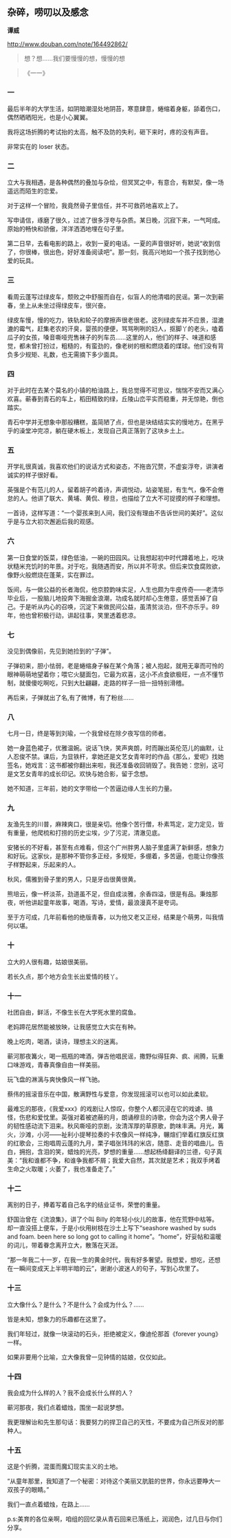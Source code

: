 ## 杂碎，唠叨以及感念

**谭威**

http://www.douban.com/note/164492862/
   
> 想？想……我们要慢慢的想，慢慢的想

> 《一一》

### 一

最后半年的大学生活，如阴暗潮湿处地阴苔，寒意肆意，蜷缩着身躯，舔着伤口，偶然晒晒阳光，也是小心翼翼。

我将这场折腾的考试抬的太高，触不及防的失利，砸下来时，疼的没有声音。

非常实在的 loser 状态。

### 二

立大与我相遇，是各种偶然的叠加与杂烩，但冥冥之中，有意合，有默契，像一场遥远而陌生的恋爱。

对于这样一个冒险，我竟然骨子里信任，并不可救药地喜欢上了。

写申请信，琢磨了很久，过滤了很多浮夸与杂质。某日晚，沉寂下来，一气呵成。原始的畅快和骄傲，洋洋洒洒地埋在句子里。

第二日早，去看电影的路上，收到一夏的电话。一夏的声音很好听，她说“收到信了，你很棒，很出色，好好准备阅读吧”。那一刻，我高兴地如一个孩子找到他心爱的玩具。


### 三

看周云蓬写过绿皮车，颓败之中舒服而自在，似盲人的他清唱的民谣。第一次到蕲春，坐上从未坐过得绿皮车，很兴奋。

绿皮车慢，慢的吃力，铁轨和轮子的摩擦声很老很老。这列绿皮车并不应景，湿漉漉的霉气，赶集老农的汗臭，婴孩的便便，骂骂咧咧的妇人，抠脚丫的老头，嗑着瓜子的女孩，嗓音嘶哑兜售袜子的列车员……这里的人，他们的样子、味道和感觉，都未曾打扮过，粗糙的，有蛮劲的，像老树的根和燃烧着的煤球。他们没有背负多少规矩、礼数，也无需摘下多少面具。

### 四

对于此时在去某个莫名的小镇的柏油路上，我总觉得不可思议，惴惴不安而又满心欢喜。蕲春到青石的车上，稻田精致的绿，丘陵山峦平实而稳重，并无惊艳，倒也踏实。

青石中学并无想象中那般糟糕，虽简陋了点，但也是块结结实实的慢地方。在黑乎乎的澡堂冲完凉，躺在硬木板上，发现自己真正落到了这块乡土上。

### 五

开学礼很真诚，我喜欢他们的说话方式和姿态，不拖沓冗赘，不虚妄浮夸，讲演者诚实的样子很好看。

英强是个有范儿的人，留着胡子吟着诗，声调悦动，站姿笔挺，有生气，像不会倦怠的人。他讲了联大、黄埔、黄侃、穆旦，也描绘了立大不可捉摸的样子和理想。

一首诗，这样写道：“一个婴孩来到人间，我们没有理由不告诉世间的美好”。这似乎是与立大初次邂逅后我的观感。

### 六

第一日食堂的饭菜，绿色低油，一碗的田园风。让我想起初中时代蹲着地上，吃块状糙米充饥时的年景。对于吃，我随遇而安，所以并不苛求。但后来饮食腐败欲，像野火般燃烧在蓬莱，实在罪过。

饭间，与一做公益的长者海侃，他京腔韵味实足，人生也颇为牛皮传奇——老清华毕业后，一股脑儿地投奔下海掘金浪潮，功成名就时却心生倦意，感觉丢掉了自己。于是听从内心的召唤，沉淀下来做民间公益，虽清贫淡泊，但不亦乐乎。89 年，他也曾积极行动，讲起往事，笑里透着悲凉。

### 七

没见到偶像前，先见到她捡到的“子弹”。

子弹初来，胆小怯弱，老是蜷缩身子躲在某个角落；被人抱起，就用无辜而可怜的眼神萌萌地望着你；喂它火腿面包，它最为欢喜，这小不点食欲极旺，一点不懂节制，就傻傻吃啊吃，只到大肚翩翩，走路的样子一扭一扭特别滑稽。

再后来，子弹就出了名,有了微博，有了粉丝……

### 八

七月一日，终是等到刘瑜，一个我曾经在除夕夜写信的师者。

她一身蓝色裙子，优雅温婉。说话飞快，笑声爽朗，时而蹦出英伦范儿的幽默，让人忍俊不禁。课后，为显铁杆，拿她还是文艺女青年时的作品《那么，爱呢》找她签名，她戏言：这书都被你翻出来啦，我还准备收回销毁了。我告她：您别，这可是文艺女青年的成长印记。欢快与她合影，留于念想。

她不知道，三年前，她的文字带给一个苦逼边缘人生长的力量。


### 九

友渔先生的川普，麻辣爽口，很是亲切。他像个苦行僧，朴素笃定，定力定见，皆有重量，他爬梳和打捞的历史尘埃，少了污泥，清澈见底。

安猪长的不好看，甚至有点难看，但这个广州胖男人脑子里盛满了新鲜感，想象力和好玩。这家伙，是那种不管你多正经，多规矩，多绷着，多苦逼，也能让你像孩子样野起来，乐起来的人。

秋风，儒雅到骨子里的男人，只是牙齿很黄很黄。

熊培云，像一杯淡茶，劲道虽不足，但自成淡雅，余香四溢，很是有品。秉烛那夜，听他讲起童年故事，喝酒，写诗，爱情，最浪漫真不是夸词。

至于方可成，几年前看他的绝版青春，以为他又老又正经，结果是个萌男，叫我情何以堪。

### 十

立大的人很有趣，姑娘很美丽。

若长久点，那个地方会生长出爱情的枝丫。

### 十一

社团自由，鲜活，不像生长在大学死水里的腐鱼。

老妈蹄花居然能被放映，让我感觉立大实在有种。

晚上吃肉，喝酒，读诗，理想主义的迷离。

蕲河那夜篝火，喝一瓶瓶的啤酒，弹吉他唱民谣，撒野似得狂奔、疯、闹腾，玩重口味游戏，青春真像自由一样美丽。

玩飞盘的淋漓与爽快像风一样飞驰。

蔡伟的摇滚音乐在中国，散满野性与爱意，你发现摇滚可以也可以如此柔软。

最难忘的那夜，《我爱xxx》的戏剧让人惊叹，你整个人都沉浸在它的戏谑、搞怪，伤悲和爱忱里。英强对着被遮蔽的月，朗诵穆旦的诗歌，你会为这个男人骨子的韧性感动流下泪来。秋风嘶哑的京剧，汝清浑厚的草原歌，韵味丰满。月光，篝火，沙滩，小河——祉利小提琴拉奏的卡农像风一样纯净，冁煊们举着红旗反红旗的红歌会，三炮唱周云蓬的九月，栗子唱张玮玮的米店，随意、走音的唱曲儿。告白，拥抱，含泪的笑，蜡烛的光亮，梦想的重量……想起杨绛翻译的兰德，句子真美：“我和谁都不争，和谁争我都不屑；我爱大自然，其次就是艺术；我双手烤着生命之火取暖；火萎了，我也准备走了。”

### 十二

离别的日子，捧着写着自己名字的结业证书，荣誉的重量。

舒国治曾在《流浪集》，讲了个叫 Billy 的年轻小伙儿的故事，他在荒野中枯等。却一直没搭上便车，于是小伙用树枝在沙土上写下“seashore washed by suds and foam. been here so long got to calling it home”。“home”，好妥帖和温暖的词儿，带着眷念离开立大，散落在天涯。

“那一年我二十一岁，在我一生的黄金时代，我有好多奢望。我想爱，想吃，还想在一瞬间变成天上半明半暗的云”，谢谢小波迷人的句子，写到心坎里了。

### 十三

立大像什么？是什么？不是什么？会成为什么？……

皆是未知，想象力的乐趣都在这里了。

我们年轻过，就像一块滚动的石头，拒绝被定义，像迪伦那首《forever young》一样。

如果非要用个比喻，立大像我曾一见钟情的姑娘，仅仅如此。
 
### 十四

我会成为什么样的人？我不会成长什么样的人？

蕲河那夜，我们点着蜡烛，围坐一起说梦想。

我更理解诒和先生那句话：我要努力的捍卫自己的天性，不要成为自己所反对的那种人。
  
### 十五

这是个折腾，混蛋而魔幻现实主义的土地。

“从童年那里，我知道了一个秘密：对待这个美丽又肮脏的世界，你永远要睁大一双孩子的眼睛。”

我们一直点着蜡烛，在路上……

p.s:美育的各位亲啊，咱组的回忆录从青石回来已落纸上，润润色，过几日与你们分享。

